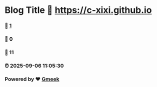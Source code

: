 # Blog Title :link: https://c-xixi.github.io 
### :page_facing_up: [1](https://c-xixi.github.io/tag.html) 
### :speech_balloon: 0 
### :hibiscus: 11 
### :alarm_clock: 2025-09-06 11:05:30 
### Powered by :heart: [Gmeek](https://github.com/Meekdai/Gmeek)
